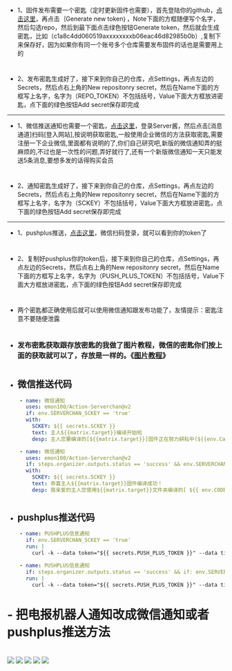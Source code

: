 - 1、固件发布需要一个密匙（定时更新固件也需要），首先登陆你的github，[点击这里](https://github.com/settings/tokens)，再点击｛Generate new token｝，Note下面的方框随便写个名字，然后勾选repo，然后到最下面点击绿色按钮Generate token，然后就会生成密匙，比如（c1a8c4dd060519axxxxxxxxb06eac46d82985b0b）,复制下来保存好，因为如果你有同一个账号多个仓库需要发布固件的话也是需要用上的
#
- 2、发布密匙生成好了，接下来到你自己的仓库，点Settings，再点左边的Secrets，然后点右上角的New repositonry secret，然后在Name下面的方框写上名字，名字为（REPO_TOKEN）不包括括号，Value下面大方框放进密匙，点下面的绿色按钮Add secret保存即完成
---
- 1、微信推送通知也需要一个密匙，[点击这里](https://sct.ftqq.com)，登录Server酱，然后点击[消息通道]扫码[登入网站],按说明获取密匙,一般使用企业微信的方法获取密匙,需要注册一下企业微信,里面都有说明的了,你们自己研究吧,新版的微信通知弄的挺麻烦的,不过也是一次性的问题,弄好就行了,还有一个新版微信通知一天只能发送5条消息,要想多发的话得购买会员
#
- 2、通知密匙生成好了，接下来到你自己的仓库，点Settings，再点左边的Secrets，然后点右上角的New repositonry secret，然后在Name下面的方框写上名字，名字为（SCKEY）不包括括号，Value下面大方框放进密匙，点下面的绿色按钮Add secret保存即完成
---
- 1、pushplus推送，[点击这里](http://www.pushplus.plus/push1.html)，微信扫码登录，就可以看到你的token了
#
- 2、复制好pushplus你的token后，接下来到你自己的仓库，点Settings，再点左边的Secrets，然后点右上角的New repositonry secret，然后在Name下面的方框写上名字，名字为（PUSH_PLUS_TOKEN）不包括括号，Value下面大方框放进密匙，点下面的绿色按钮Add secret保存即完成
#
- 两个密匙都正确使用后就可以使用微信通知跟发布功能了，友情提示：密匙注意不要随便泄露
#
- ### 发布密匙获取跟存放密匙的我做了图片教程，微信的密匙你们按上面的获取就可以了，存放是一样的。《[图片教程](https://github.com/danshui-git/shuoming/blob/master/jm.md)》
#

#

- ## 微信推送代码

```yml
    - name: 微信通知
      uses: emon100/Action-Serverchan@v2
      if: env.SERVERCHAN_SCKEY == 'true'
      with:
        SCKEY: ${{ secrets.SCKEY }}
        text: 主人${{matrix.target}}编译开始啦
        desp: 主人您要编译的[${{matrix.target}}]固件正在努力耕耘中(${{env.CangKu}}仓库的#${{env.Run_number}}号),请耐心等待......
```        
        
        
        
```yml  
    - name: 微信通知
      uses: emon100/Action-Serverchan@v2
      if: steps.organizer.outputs.status == 'success' && env.SERVERCHAN_SCKEY == 'true'
      with:
        SCKEY: ${{ secrets.SCKEY }}
        text: 恭喜主人${{matrix.target}}固件编译成功！
        desp: 我亲爱的主人您使用${{matrix.target}}文件夹编译的[ ${{ env.CODE }}-${{ env.TARGET_PROFILE }} ]固件(${{ env.CangKu }}仓库的#${{ env.Run_number }}号)顺利编译完成了！
```
#
- ## pushplus推送代码


```yml
    - name: PUSHPLUS信息通知
      if: env.SERVERCHAN_SCKEY == 'true'
      run: |
        curl -k --data token="${{ secrets.PUSH_PLUS_TOKEN }}" --data title="开始编译【${{matrix.target}}】" --data "content=🎉 主人：您正在使用【${{matrix.target}}】文件夹编译固件中(${{env.CangKu}}仓库的#${{env.Run_number}}号),请耐心等待...... 😋💐" "http://www.pushplus.plus/send"
```

```yml
    - name: PUSHPLUS信息通知
      if: steps.organizer.outputs.status == 'success' && if: env.SERVERCHAN_SCKEY == 'true'
      run: |
        curl -k --data token="${{ secrets.PUSH_PLUS_TOKEN }}" --data title="编译成功【${{matrix.target}}】" --data "content=我亲爱的✨主人✨：您使用【${{matrix.target}}】文件夹编译的[${{ env.CODE }}-${{ env.TARGET_PROFILE }}]固件(${{env.CangKu}}仓库的#${{env.Run_number}}号)顺利编译完成了！💐" "http://www.pushplus.plus/send"
```


#
#
# - 把电报机器人通知改成微信通知或者pushplus推送方法
#
<img src="https://github.com/danshui-git/shuoming/blob/master/doc/thm1.png" />
<img src="https://github.com/danshui-git/shuoming/blob/master/doc/thm2.png" />
<img src="https://github.com/danshui-git/shuoming/blob/master/doc/thm3.png" />
<img src="https://github.com/danshui-git/shuoming/blob/master/doc/thm4.png" />
<img src="https://github.com/danshui-git/shuoming/blob/master/doc/thm5.png" />
